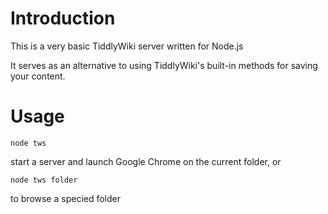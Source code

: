 # Introduction

This is a very basic TiddlyWiki server written for Node.js

It serves as an alternative to using TiddlyWiki's built-in methods for saving your content.

# Usage

	node tws
	
start a server and launch Google Chrome on the current folder, or

	node tws folder
	
to browse a specied folder

